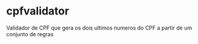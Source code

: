 # cpfvalidator
 Validador de CPF que gera os dois ultimos numeros do CPF a partir de um conjunto de regras 
